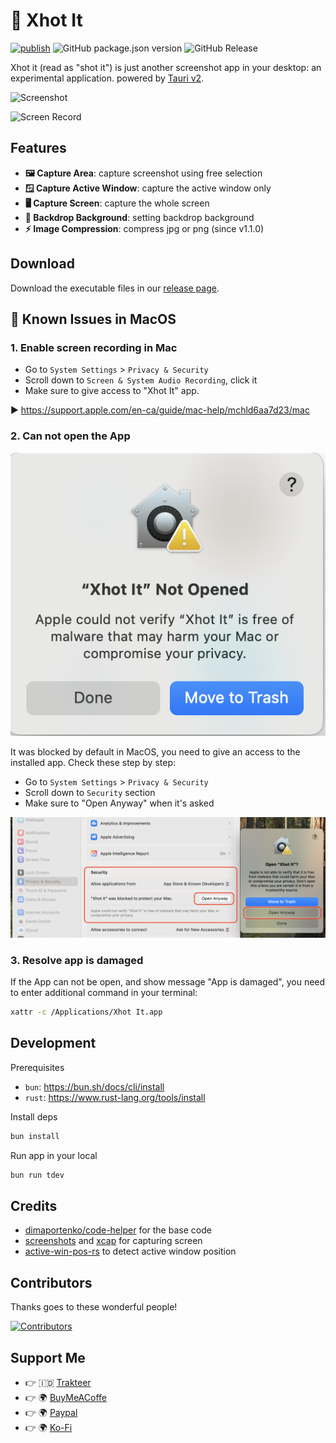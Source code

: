 # 📸 Xhot It

[![publish](https://github.com/mazipan/xhotit/actions/workflows/publish-to-manual-release.yml/badge.svg)](https://github.com/mazipan/xhotit/actions/workflows/publish-to-manual-release.yml) ![GitHub package.json version](https://img.shields.io/github/package-json/v/mazipan/xhotit) ![GitHub Release](https://img.shields.io/github/v/release/mazipan/xhotit)

Xhot it (read as "shot it") is just another screenshot app in your desktop: an experimental application. powered by [Tauri v2](https://v2.tauri.app/).

![Screenshot](./screenshots/screenshot.png)

![Screen Record](./screenshots/screenrecord.gif)

## Features

- **🖼️ Capture Area**: capture screenshot using free selection
- **🪟 Capture Active Window**: capture the active window only
- **🖥️ Capture Screen**: capture the whole screen
- **🎨 Backdrop Background**: setting backdrop background
- **⚡️ Image Compression**: compress jpg or png (since v1.1.0)

## Download

Download the executable files in our [release page](https://github.com/mazipan/xhotit/releases).

## 🍏 Known Issues in MacOS

### 1. Enable screen recording in Mac

- Go to `System Settings` > `Privacy & Security`
- Scroll down to `Screen & System Audio Recording`, click it
- Make sure to give access to "Xhot It" app.

▶️ https://support.apple.com/en-ca/guide/mac-help/mchld6aa7d23/mac

### 2. Can not open the App

![MacOS can not open](./screenshots/mac-cannot-open.png)

It was blocked by default in MacOS, you need to give an access to the installed app. Check these step by step:

- Go to `System Settings` > `Privacy & Security`
- Scroll down to `Security` section
- Make sure to "Open Anyway" when it's asked

![MacOS open app anyway](./screenshots/mac-open-anyway.png)

### 3. Resolve app is damaged

If the App can not be open, and show message "App is damaged", you need to enter additional command in your terminal:

```bash
xattr -c /Applications/Xhot It.app
```

## Development

Prerequisites

+ `bun`: https://bun.sh/docs/cli/install
+ `rust`: https://www.rust-lang.org/tools/install

Install deps

```bash
bun install
```

Run app in your local

```bash
bun run tdev
```

## Credits

+ [dimaportenko/code-helper](https://github.com/dimaportenko/code-helper) for the base code
+ [screenshots](https://crates.io/crates/screenshots) and [xcap](https://crates.io/crates/xcap) for capturing screen
+ [active-win-pos-rs](https://crates.io/crates/active-win-pos-rs/) to detect active window position

## Contributors

Thanks goes to these wonderful people!

[![Contributors](https://contrib.rocks/image?repo=mazipan/xhotit)](https://github.com/mazipan/xhotit/graphs/contributors)

## Support Me

- 👉 🇮🇩 [Trakteer](https://trakteer.id/mazipan/tip?utm_source=github-mazipan)
- 👉 🌍 [BuyMeACoffe](https://www.buymeacoffee.com/mazipan?utm_source=github-mazipan)
- 👉 🌍 [Paypal](https://www.paypal.me/mazipan?utm_source=github-mazipan)
- 👉 🌍 [Ko-Fi](https://ko-fi.com/mazipan?utm_source=github-mazipan)
